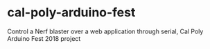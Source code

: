 # cal-poly-arduino-fest
Control a Nerf blaster over a web application through serial, Cal Poly Arduino Fest 2018 project
